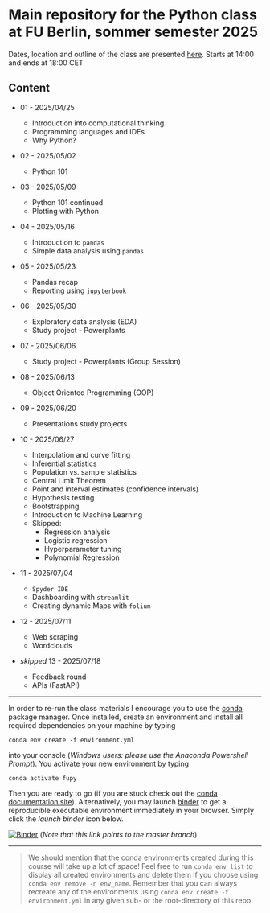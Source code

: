 # Main repository for the Python class at FU Berlin, sommer semester 2025
 
Dates, location and outline of the class are presented [here](https://www.fu-berlin.de/vv/de/lv/927201).
Starts at 14:00 and ends at 18:00 CET

## Content

- 01 - 2025/04/25

  - Introduction into computational thinking
  - Programming languages and IDEs
  - Why Python?

- 02 - 2025/05/02

  - Python 101

- 03 - 2025/05/09

  - Python 101 continued
  - Plotting with Python

- 04 - 2025/05/16

  - Introduction to `pandas`
  - Simple data analysis using `pandas`

- 05 - 2025/05/23

  - Pandas recap
  - Reporting using `jupyterbook`

- 06 - 2025/05/30

  - Exploratory data analysis (EDA)
  - Study project - Powerplants

- 07 - 2025/06/06

  - Study project - Powerplants (Group Session)

- 08 - 2025/06/13 
  - Object Oriented Programming (OOP)
  
- 09 - 2025/06/20 
  - Presentations study projects 

- 10 - 2025/06/27
  
  - Interpolation and curve fitting
  - Inferential statistics
  - Population vs. sample statistics
  - Central Limit Theorem
  - Point and interval estimates (confidence intervals)
  - Hypothesis testing
  - Bootstrapping
  - Introduction to Machine Learning
  - Skipped:
    - Regression analysis
    - Logistic regression
    - Hyperparameter tuning
    - Polynomial Regression

* 11 - 2025/07/04

  - `Spyder IDE`
  - Dashboarding with `streamlit`
  - Creating dynamic Maps with `folium` 

* 12 - 2025/07/11
  
  - Web scraping
  - Wordclouds


* _skipped_ 13 - 2025/07/18 

  - Feedback round
  - APIs (FastAPI)
  
---

In order to re-run the class materials I encourage you to use the [conda](https://conda.io/docs/) package manager. Once installed, create an environment and install all required dependencies on your machine by typing

`conda env create -f environment.yml`

into your console (_Windows users: please use the Anaconda Powershell Prompt_). You activate your new environment by typing

`conda activate fupy`

Then you are ready to go (if you are stuck check out the [conda documentation site](https://conda.io/docs/user-guide/tasks/manage-environments.html#)). Alternatively, you may launch [binder](https://mybinder.org/) to get a reproducible executable environment immediately in your browser. Simply click the _launch binder_ icon below.

[![Binder](https://mybinder.org/badge_logo.svg)](https://mybinder.org/v2/gh/eotp/python-FU-class/master?urlpath=lab) (*Note that this link  points to the master branch*)

---

> We should mention that the conda environments created during this course will take up a lot of space!
> Feel free to run `conda env list` to display all created environments and delete them if you choose using `conda env remove -n env_name`.
> Remember that you can always recreate any of the environments using `conda env create -f environment.yml` in any given sub- or the root-directory of this repo. 

